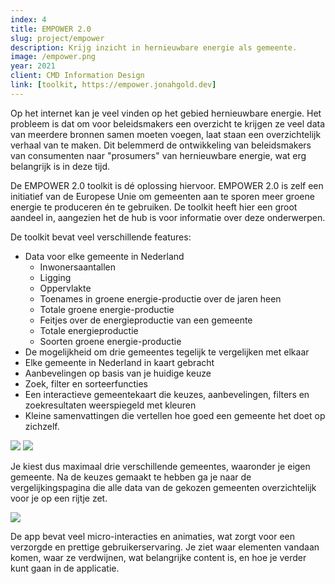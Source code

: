 ```yaml
---
index: 4
title: EMPOWER 2.0
slug: project/empower
description: Krijg inzicht in hernieuwbare energie als gemeente.
image: /empower.png
year: 2021
client: CMD Information Design
link: [toolkit, https://empower.jonahgold.dev]
---
```


<script>
  import Image from '$lib/components/atoms/Image.svelte'
</script>

Op het internet kan je veel vinden op het gebied hernieuwbare energie. Het probleem is dat om voor beleidsmakers een overzicht te krijgen ze veel data van meerdere bronnen samen moeten voegen, laat staan een overzichtelijk verhaal van te maken. Dit belemmerd de ontwikkeling van beleidsmakers van consumenten naar "prosumers" van hernieuwbare energie, wat erg belangrijk is in deze tijd.

De EMPOWER 2.0 toolkit is dé oplossing hiervoor. EMPOWER 2.0 is zelf een initiatief van de Europese Unie om gemeenten aan te sporen meer groene energie te produceren én te gebruiken. De toolkit heeft hier een groot aandeel in, aangezien het de hub is voor informatie over deze onderwerpen.

De toolkit bevat veel verschillende features:

- Data voor elke gemeente in Nederland
  - Inwonersaantallen
  - Ligging
  - Oppervlakte
  - Toenames in groene energie-productie over de jaren heen
  - Totale groene energie-productie
  - Feitjes over de energieproductie van een gemeente
  - Totale energieproductie
  - Soorten groene energie-productie
- De mogelijkheid om drie gemeentes tegelijk te vergelijken met elkaar
- Elke gemeente in Nederland in kaart gebracht
- Aanbevelingen op basis van je huidige keuze
- Zoek, filter en sorteerfuncties
- Een interactieve gemeentekaart die keuzes, aanbevelingen, filters en zoekresultaten weerspiegeld met kleuren
- Kleine samenvattingen die vertellen hoe goed een gemeente het doet op zichzelf.

<Image lazy src="/empower/selected.png" format="caption" caption="De kaart laat geselecteerde gemeentes in oranje zien, en aanbevolen gemeentes in blauw." />

<Image lazy src="/empower/search.png" format="caption" caption="De kaart laat geselecteerde gemeentes in oranje zien, en aanbevolen gemeentes in blauw." />

Je kiest dus maximaal drie verschillende gemeentes, waaronder je eigen gemeente. Na de keuzes gemaakt te hebben ga je naar de vergelijkingspagina die alle data van de gekozen gemeenten overzichtelijk voor je op een rijtje zet.

<Image lazy src="/empower/charts.png" format="caption" caption="De detailpagina laat op meerdere manieren zien hoe goed je het doet vergeleken met de andere gemeente(s) met overzichtelijke en afgezonderde grafieken." />

De app bevat veel micro-interacties en animaties, wat zorgt voor een verzorgde en prettige gebruikerservaring. Je ziet waar elementen vandaan komen, waar ze verdwijnen, wat belangrijke content is, en hoe je verder kunt gaan in de applicatie.
